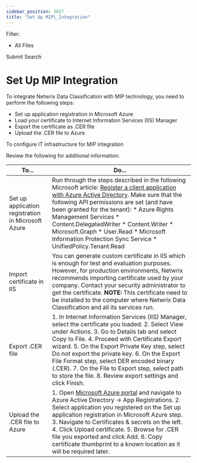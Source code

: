 ```yaml
---
sidebar_position: 3027
title: "Set Up MIP\_Integration"
---
```


Filter: 

* All Files

Submit Search

# Set Up MIP Integration

To integrate Netwrix Data Classification with MIP technology, you need to perform the following steps:

* Set up application registration in Microsoft Azure
* Load your certificate to Internet Information Services (IIS) Manager
* Export the certificate as .CER file
* Upload the .CER file to Azure

To configure IT infrastructure for MIP integration

Review the following for additional information:

| To... | Do... |
| --- | --- |
| Set up application registration in Microsoft Azure | Run through the steps described in the following Microsoft article: [Register a client application with Azure Active Directory](https://docs.microsoft.com/en-us/information-protection/develop/setup-configure-mip#register-a-client-application-with-azure-active-directory).  Make sure that the following API permissions are set (and have been granted for the tenant):   * Azure Rights Management Services    * Content.DelegatedWriter   * Content.Writer * Microsoft.Graph    * User.Read * Microsoft Information Protection Sync Service    * UnifiedPolicy.Tenant.Read |
| Import certificate in IIS | You can generate custom certificate in IIS which is enough for test and evaluation purposes. However, for production environments, Netwrix recommends importing certificate used by your company. Contact your security administrator to get the certificate.  **NOTE:** This certificate need to be installed to the computer where Netwrix Data Classification and all its services run. |
| Export .CER file | 1. In Internet Information Services (IIS) Manager, select the certificate you loaded. 2. Select View under Actions. 3. Go to Details tab and select Copy to File. 4. Proceed with Certificate Export wizard. 5. On the Export Private Key step, select Do not export the private key. 6. On the Export File Format step, select DER encoded binary (.CER). 7. On the File to Export step, select path to store the file. 8. Review export settings and click Finish. |
| Upload the .CER file to Azure | 1. Open [Microsoft Azure portal](https://azure.microsoft.com/en-gb/features/azure-portal/) and navigate to Azure Active Directory → App Registrations. 2. Select application you registered on the Set up application registration in Microsoft Azure step. 3. Navigate to Certificates & secrets on the left. 4. Click Upload certificate. 5. Browse for .CER file you exported and click Add. 6. Copy certificate thumbprint to a known location as it will be required later. |